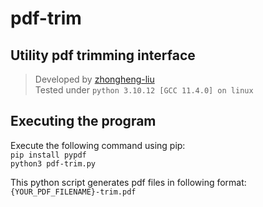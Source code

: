 # pdf-trim

## Utility pdf trimming interface

> Developed by [zhongheng-liu](https://github.com/zhongheng-liu)  
> Tested under `python 3.10.12 [GCC 11.4.0] on linux`

## Executing the program

Execute the following command using pip:  
`pip install pypdf`  
`python3 pdf-trim.py`

This python script generates pdf files in following format:  
`{YOUR_PDF_FILENAME}-trim.pdf`

